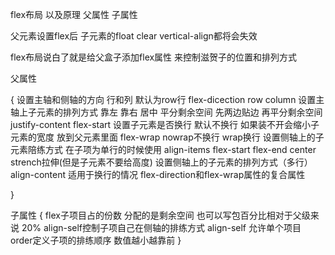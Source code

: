 flex布局 以及原理 父属性  子属性

父元素设置flex后  子元素的float clear vertical-align都将会失效

flex布局说白了就是给父盒子添加flex属性 来控制滋贺子的位置和排列方式

父属性

{
    设置主轴和侧轴的方向 行和列 默认为row行
    flex-dicection  row  column
    设置主轴上子元素的排列方式  靠左 靠右  居中  平分剩余空间  先两边贴边 再平分剩余空间
    justify-content    flex-start
    设置子元素是否换行  默认不换行 如果装不开会缩小子元素的宽度 放到父元素里面
    flex-wrap  nowrap不换行  wrap换行
    设置侧轴上的子元素陪练方式  在子项为单行的时候使用
    align-items flex-start flex-end center strench拉伸(但是子元素不要给高度)
    设置侧轴上的子元素的排列方式（多行）
    align-content  适用于换行的情况
    flex-direction和flex-wrap属性的复合属性

}

子属性
{
    flex子项目占的份数  分配的是剩余空间  也可以写包百分比相对于父级来说 20%
    align-self控制子项自己在侧轴的排练方式
    align-self 允许单个项目
    order定义子项的排练顺序  数值越小越靠前
} 